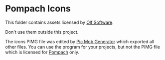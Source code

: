 # Pompach Icons

This folder contains assets licensed by [Olf Software](https://olfsoftware.fr).

Don't use them outside this project.

The icons PIMG file was edited by [Pic Mob Generator](https://picmobgenerator.olfsoftware.fr) which exported all other files. You can use the program for your projects, but not the PIMG file which is licensed for [Pompach](https://pompach.gamolf.fr/) only.